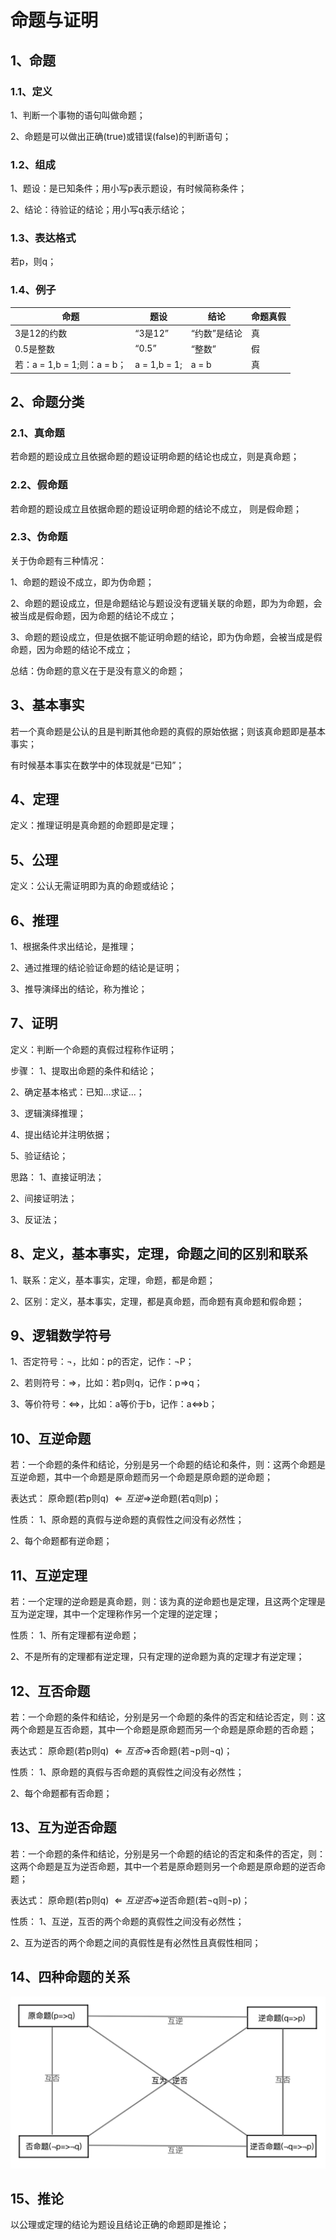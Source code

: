 # 命题与证明

## 1、命题
### 1.1、定义
1、判断一个事物的语句叫做命题；

2、命题是可以做出正确(true)或错误(false)的判断语句；

### 1.2、组成
1、题设：是已知条件；用小写p表示题设，有时候简称条件；

2、结论：待验证的结论；用小写q表示结论；

### 1.3、表达格式
若p，则q；

### 1.4、例子

| 命题 | 题设 | 结论 | 命题真假 |
|---|---|---|---|
| 3是12的约数 | “3是12” | “约数”是结论 | 真 |
| 0.5是整数 | “0.5” | “整数” | 假 |
| 若：a = 1,b = 1;则：a = b；| a = 1,b = 1; | a = b | 真 |

## 2、命题分类

### 2.1、真命题
若命题的题设成立且依据命题的题设证明命题的结论也成立，则是真命题；

### 2.2、假命题
若命题的题设成立且依据命题的题设证明命题的结论不成立，
则是假命题；

### 2.3、伪命题
关于伪命题有三种情况：

1、命题的题设不成立，即为伪命题；

2、命题的题设成立，但是命题结论与题设没有逻辑关联的命题，即为为命题，会被当成是假命题，因为命题的结论不成立；

3、命题的题设成立，但是依据不能证明命题的结论，即为伪命题，会被当成是假命题，因为命题的结论不成立；

总结：伪命题的意义在于是没有意义的命题；

## 3、基本事实
若一个真命题是公认的且是判断其他命题的真假的原始依据；则该真命题即是基本事实；

有时候基本事实在数学中的体现就是“已知”；

## 4、定理
定义：推理证明是真命题的命题即是定理；

## 5、公理
定义：公认无需证明即为真的命题或结论；

## 6、推理
1、根据条件求出结论，是推理；

2、通过推理的结论验证命题的结论是证明；

3、推导演绎出的结论，称为推论；

## 7、证明
定义：判断一个命题的真假过程称作证明；

步骤：
1、提取出命题的条件和结论；

2、确定基本格式：已知...求证...；

3、逻辑演绎推理；

4、提出结论并注明依据；

5、验证结论；

思路：
1、直接证明法；

2、间接证明法；

3、反证法；

## 8、定义，基本事实，定理，命题之间的区别和联系

1、联系：定义，基本事实，定理，命题，都是命题；

2、区别：定义，基本事实，定理，都是真命题，而命题有真命题和假命题；

## 9、逻辑数学符号
1、否定符号：$\neg$，比如：p的否定，记作：$\neg$P；

2、若则符号：$\Rightarrow$，比如：若p则q，记作：p$\Rightarrow$q；

3、等价符号：$\Leftrightarrow$，比如：a等价于b，记作：a$\Leftrightarrow$b；

## 10、互逆命题
若：一个命题的条件和结论，分别是另一个命题的结论和条件，则：这两个命题是互逆命题，其中一个命题是原命题而另一个命题是原命题的逆命题；

表达式：
原命题(若p则q) $\Leftarrow 互逆 \Rightarrow$逆命题(若q则p)；

性质：
1、原命题的真假与逆命题的真假性之间没有必然性；

2、每个命题都有逆命题；

## 11、互逆定理
若：一个定理的逆命题是真命题，则：该为真的逆命题也是定理，且这两个定理是互为逆定理，其中一个定理称作另一个定理的逆定理；

性质：
1、所有定理都有逆命题；

2、不是所有的定理都有逆定理，只有定理的逆命题为真的定理才有逆定理；

## 12、互否命题
若：一个命题的条件和结论，分别是另一个命题的条件的否定和结论否定，则：这两个命题是互否命题，其中一个命题是原命题而另一个命题是原命题的否命题；

表达式：
原命题(若p则q) $\Leftarrow 互否 \Rightarrow$否命题(若$\neg$p则$\neg$q)；

性质：
1、原命题的真假与否命题的真假性之间没有必然性；

2、每个命题都有否命题；

## 13、互为逆否命题
若：一个命题的条件和结论，分别是另一个命题的结论的否定和条件的否定，则：这两个命题是互为逆否命题，其中一个若是原命题则另一个命题是原命题的逆否命题；

表达式：
原命题(若p则q) $\Leftarrow 互逆否 \Rightarrow$逆否命题(若$\neg$q则$\neg$p)；

性质：
1、互逆，互否的两个命题的真假性之间没有必然性；

2、互为逆否的两个命题之间的真假性是有必然性且真假性相同；

## 14、四种命题的关系
![](../images/命题证明01.png)

## 15、推论
以公理或定理的结论为题设且结论正确的命题即是推论；
